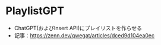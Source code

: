 # PlaylistGPT
- ChatGPT(およびInsert API)にプレイリストを作らせる
- 記事：https://zenn.dev/qwegat/articles/dced9d104ea0ec
